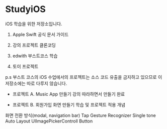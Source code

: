 # StudyiOS
iOS 학습을 위한 저장소입니다.


1. Apple Swift 공식 문서 가이드 

2. 강의 프로젝트 클론코딩 

3. edwith 부스트코스 학습

4. 토이 프로젝트

p.s 부스트 코스의 iOS 수업에서의 프로젝트는 소스 코드 유출을 금지하고 있으므로 이 저장소에는 따로 다루지 않습니다.



- 프로젝트 A. Music App 만들기
강의 따라하면서 만들기 완료

- 프로젝트 B. 회원가입 화면 만들기
학습 및 프로젝트 적용 개념

 화면 전환 방식(modal, navigation bar)
 Tap Gesture Recognizer
 Single tone 
 Auto Layout
 UIImagePickerControll
 Button
 
